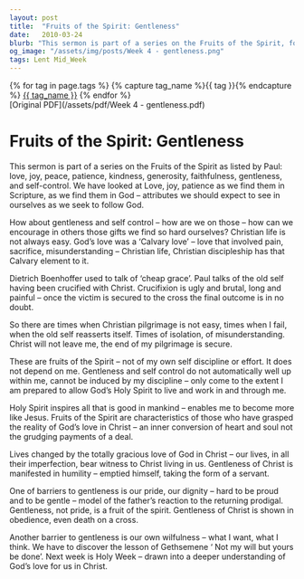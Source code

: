 ```yaml
---
layout: post
title:  "Fruits of the Spirit: Gentleness"
date:   2010-03-24
blurb: "This sermon is part of a series on the Fruits of the Spirit, focusing on gentleness. It discusses how gentleness and self-control are not innate, but are fruits of the Spirit that come from allowing God's Holy Spirit to live and work within us. It emphasizes that Christian life is not always easy, and that it involves pain, sacrifice, and misunderstanding. The sermon also explores the barriers to gentleness, such as pride and wilfulness."
og_image: "/assets/img/posts/Week 4 - gentleness.png"
tags: Lent Mid_Week
---    
```

<div class="tag-pills">
  {% for tag in page.tags %}
    {% capture tag_name %}{{ tag }}{% endcapture %}
    <a href="{{ site.baseurl }}/tag/{{ tag_name }}" class="tag-pill">{{ tag_name }}</a>
  {% endfor %}
</div>
[Original PDF](/assets/pdf/Week 4 - gentleness.pdf)

# Fruits of the Spirit: Gentleness

This sermon is part of a series on the Fruits of the Spirit as listed by Paul: love, joy, peace, patience, kindness, generosity, faithfulness, gentleness, and self-control. We have looked at Love, joy, patience as we find them in Scripture, as we find them in God – attributes we should expect to see in ourselves as we seek to follow God.

How about gentleness and self control – how are we on those – how can we encourage in others those gifts we find so hard ourselves? Christian life is not always easy. God’s love was a ‘Calvary love’ – love that involved pain, sacrifice, misunderstanding – Christian life, Christian discipleship has that Calvary element to it.

Dietrich Boenhoffer used to talk of ‘cheap grace’. Paul talks of the old self having been crucified with Christ. Crucifixion is ugly and brutal, long and painful – once the victim is secured to the cross the final outcome is in no doubt.

So there are times when Christian pilgrimage is not easy, times when I fail, when the old self reasserts itself. Times of isolation, of misunderstanding. Christ will not leave me, the end of my pilgrimage is secure.

These are fruits of the Spirit – not of my own self discipline or effort. It does not depend on me. Gentleness and self control do not automatically well up within me, cannot be induced by my discipline – only come to the extent I am prepared to allow God’s Holy Spirit to live and work in and through me.

Holy Spirit inspires all that is good in mankind – enables me to become more like Jesus. Fruits of the Spirit are characteristics of those who have grasped the reality of God’s love in Christ – an inner conversion of heart and soul not the grudging payments of a deal.

Lives changed by the totally gracious love of God in Christ – our lives, in all their imperfection, bear witness to Christ living in us. Gentleness of Christ is manifested in humility – emptied himself, taking the form of a servant.

One of barriers to gentleness is our pride, our dignity – hard to be proud and to be gentle – model of the father’s reaction to the returning prodigal. Gentleness, not pride, is a fruit of the spirit. Gentleness of Christ is shown in obedience, even death on a cross.

Another barrier to gentleness is our own wilfulness – what I want, what I think. We have to discover the lesson of Gethsemene ‘ Not my will but yours be done’. Next week is Holy Week – drawn into a deeper understanding of God’s love for us in Christ.
